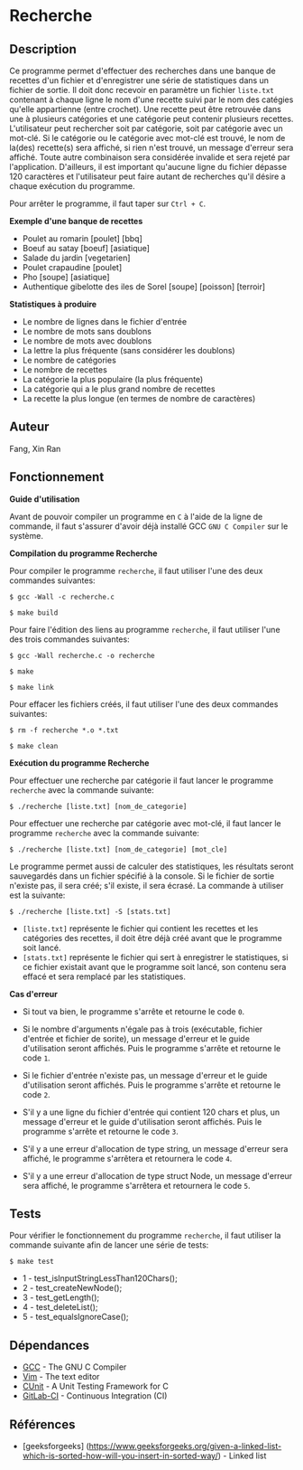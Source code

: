 # Recherche

## Description

Ce programme permet d'effectuer des recherches dans une banque de recettes d'un fichier et d'enregistrer une série de statistiques dans un fichier de sortie. Il doit donc recevoir en paramètre un fichier ```liste.txt``` contenant à chaque ligne le nom d'une recette suivi par le nom des catégies qu'elle appartienne (entre crochet). Une recette peut être retrouvée dans une à plusieurs catégories et une catégorie peut contenir plusieurs recettes. L'utilisateur peut rechercher soit par catégorie, soit par catégorie avec un mot-clé. Si le catégorie ou le catégorie avec mot-clé est trouvé, le nom de la(des) recette(s) sera affiché, si rien n'est trouvé, un message d'erreur sera affiché. Toute autre combinaison sera considérée invalide et sera rejeté par l'application. D'ailleurs, il est important qu'aucune ligne du fichier dépasse 120 caractères et l'utilisateur peut faire autant de recherches qu'il désire a chaque exécution du programme. 

Pour arrêter le programme, il faut taper sur ```Ctrl + C```.

**Exemple d'une banque de recettes**

* Poulet au romarin [poulet] [bbq]
* Boeuf au satay [boeuf] [asiatique]
* Salade du jardin [vegetarien]
* Poulet crapaudine [poulet]
* Pho [soupe] [asiatique]
* Authentique gibelotte des iles de Sorel [soupe] [poisson] [terroir]

**Statistiques à produire**

* Le nombre de lignes dans le fichier d'entrée
* Le nombre de mots sans doublons
* Le nombre de mots avec doublons
* La lettre la plus fréquente (sans considérer les doublons)
* Le nombre de catégories
* Le nombre de recettes
* La catégorie la plus populaire (la plus fréquente)
* La catégorie qui a le plus grand nombre de recettes
* La recette la plus longue (en termes de nombre de caractères)


## Auteur

Fang, Xin Ran

  
## Fonctionnement

**Guide d'utilisation**

Avant de pouvoir compiler un programme en ```C``` à l'aide de la ligne de commande, il faut s'assurer d'avoir déjà installé GCC ```GNU C Compiler``` sur le système.


**Compilation du programme Recherche**

Pour compiler le programme ```recherche```, il faut utiliser l'une des deux commandes suivantes:

```
$ gcc -Wall -c recherche.c
```

```
$ make build
```


Pour faire l'édition des liens au programme ```recherche```, il faut utiliser l'une des trois commandes suivantes:

```
$ gcc -Wall recherche.c -o recherche
```

```
$ make
```

```
$ make link
```


Pour effacer les fichiers créés, il faut utiliser l'une des deux commandes suivantes:

```
$ rm -f recherche *.o *.txt
```

```
$ make clean
```


**Exécution du programme Recherche**

Pour effectuer une recherche par catégorie il faut lancer le programme ```recherche``` avec la commande suivante:

```
$ ./recherche [liste.txt] [nom_de_categorie]
```

Pour effectuer une recherche par catégorie avec mot-clé, il faut lancer le programme ```recherche``` avec la commande suivante:

```
$ ./recherche [liste.txt] [nom_de_categorie] [mot_cle]
```

Le programme permet aussi de calculer des statistiques, les résultats seront sauvegardés dans un fichier spécifié à la console. Si le fichier de sortie n'existe pas, il sera créé; s'il existe, il sera écrasé. La commande à utiliser est la suivante:

```
$ ./recherche [liste.txt] -S [stats.txt]
```


* ```[liste.txt]``` représente le fichier qui contient les recettes et les catégories des recettes, il doit être déjà créé avant que le programme soit lancé.
* ```[stats.txt]``` représente le fichier qui sert à enregistrer le statistiques, si ce fichier existait avant que le programme soit lancé, son contenu sera effacé et sera remplacé par les statistiques.
  

**Cas d'erreur**

* Si tout va bien, le programme s'arrête et retourne le code ```0```.

* Si le nombre d'arguments n'égale pas à trois (exécutable, fichier d'entrée et fichier de sorite), un message d'erreur et le guide d'utilisation seront affichés. Puis le programme s'arrête et retourne le code ```1```.

* Si le fichier d'entrée n'existe pas, un message d'erreur et le guide d'utilisation seront affichés. Puis le programme s'arrête et retourne le code ```2```. 

* S'il y a une ligne du fichier d'entrée qui contient 120 chars et plus, un message d'erreur et le guide d'utilisation seront affichés. Puis le programme s'arrête et retourne le code ```3```. 

* S'il y a une erreur d'allocation de type string, un message d'erreur sera affiché, le programme s'arrêtera et retournera le code ```4```. 

* S'il y a une erreur d'allocation de type struct Node, un message d'erreur sera affiché, le programme s'arrêtera et retournera le code ```5```. 


## Tests

Pour vérifier le fonctionnement du programme ```recherche```, il faut utiliser la commande suivante afin de lancer une série de tests:

```
$ make test
```
* 1 - test_isInputStringLessThan120Chars();
* 2 - test_createNewNode();
* 3 - test_getLength();
* 4 - test_deleteList();
* 5 - test_equalsIgnoreCase();

## Dépendances

* [GCC](https://gcc.gnu.org/) - The GNU C Compiler
* [Vim](https://www.vimorg/) - The text editor
* [CUnit](http://cunit.sourceforge.net/) - A Unit Testing Framework for C
* [GitLab-CI](https://docs.gitlab.com/ee/ci/) - Continuous Integration (CI)


## Références

* [geeksforgeeks] (https://www.geeksforgeeks.org/given-a-linked-list-which-is-sorted-how-will-you-insert-in-sorted-way/) - Linked list
